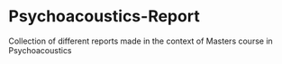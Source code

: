 # Psychoacoustics-Report
Collection of different reports made in the context of Masters course in Psychoacoustics
